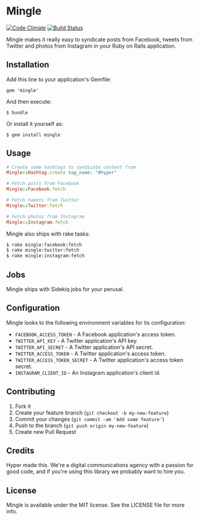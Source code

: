 # Mingle

[![Code Climate](https://codeclimate.com/github/hyperoslo/mingle.png)](https://codeclimate.com/github/hyperoslo/mingle)
[![Build Status](https://travis-ci.org/hyperoslo/mingle.png)](https://travis-ci.org/hyperoslo/mingle)

Mingle makes it really easy to syndicate posts from Facebook, tweets from Twitter and photos from Instagram
in your Ruby on Rails application.

## Installation

Add this line to your application's Gemfile:

    gem 'mingle'

And then execute:

    $ bundle

Or install it yourself as:

    $ gem install mingle

## Usage

```ruby
# Create some hashtags to syndicate content from
Mingle::Hashtag.create tag_name: "#hyper"

# Fetch posts from Facebook
Mingle::Facebook.fetch

# Fetch tweets from Twitter
Mingle::Twitter.fetch

# Fetch photos from Instagram
Mingle::Instagram.fetch
```

Mingle also ships with rake tasks:

```bash
$ rake mingle:facebook:fetch
$ rake mingle:twitter:fetch
$ rake mingle:instagram:fetch
```

## Jobs

Mingle ships with Sidekiq jobs for your perusal.

## Configuration

Mingle looks to the following environment variables for its configuration:

* `FACEBOOK_ACCESS_TOKEN` - A Facebook application's access token.
* `TWITTER_API_KEY` - A Twitter application's API key.
* `TWITTER_API_SECRET` - A Twitter application's API secret.
* `TWITTER_ACCESS_TOKEN` - A Twitter application's access token.
* `TWITTER_ACCESS_TOKEN_SECRET` - A Twitter application's access token secret.
* `INSTAGRAM_CLIENT_ID` - An Instagram application's client id.

## Contributing

1. Fork it
2. Create your feature branch (`git checkout -b my-new-feature`)
3. Commit your changes (`git commit -am 'Add some feature'`)
4. Push to the branch (`git push origin my-new-feature`)
5. Create new Pull Request

## Credits

Hyper made this. We're a digital communications agency with a passion for good code,
and if you're using this library we probably want to hire you.


## License

Mingle is available under the MIT license. See the LICENSE file for more info.
